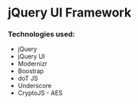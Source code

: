 # jQuery UI Framework

### Technologies used:
- jQuery
- jQuery UI
- Modernizr
- Boostrap
- doT JS
- Underscore
- CryptoJS - AES